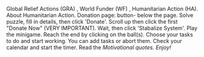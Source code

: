 Global Relief Actions (GRA) , World Funder (WF) , Humanitarian Action (HA).
About Humanitarian Action. 
Donation page: button- below the page.
Solve puzzle, fill in details, then click 'Donate'.
Scroll up then click the first "Donate Now" (VERY IMPORTANT).
Wait, then click 'Stabalize System'.
Play the minigame.
Reach the end by clicking on the ball(s).
Choose your tasks to do and start working.
You can add tasks or abort them. 
Check your calendar and start the timer.
Read the <i> Motivational <i> quotes.
Enjoy!

